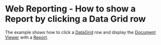 # Web Reporting - How to show a Report by clicking a Data Grid row

The example shows how to click a [DataGrid](https://js.devexpress.com/Demos/Widgetsgallery/Demo/DataGrid/Overview/NetCore/Light/) row and display the [Document Viewer](https://docs.devexpress.com/XtraReports/400248/web-reporting/asp-net-core-reporting/document-viewer) with a [Report](https://docs.devexpress.com/XtraReports/DevExpress.XtraReports.UI.XtraReport). 